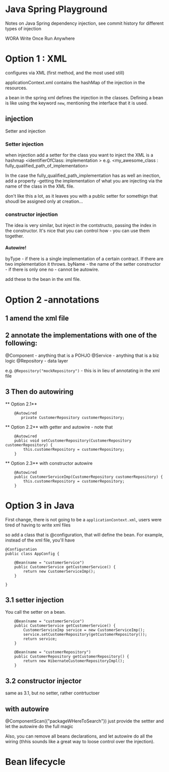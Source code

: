 
# Java Spring Playground

Notes on Java Spring dependency injection, see commit history for different types of injection


WORA
Write Once Run Anywhere


# Option 1 : XML

configures via XML (first method, and the most used still)

applicationContext.xml contains the hashMap of the injection in the resources.

a bean in the spring xml defines the injection in the classes. Defining a bean is like using the keyword `new`, mentioning the interface that it is used.

## injection
Setter and injection

### Setter injection
when injection add a setter for the class you want to inject
the XML is a hashmap <identifierOfClass: implementation >
e.g. <my_awesome_class : fully_qualified_path_of_implementation>

In the case the fully_qualified_path_implementation has as well an inection, add a property  -getting the implementation of what you are injecting via the 
name of the class in the XML file.

don't like this a lot, as it leaves you with a public setter for somethign that shoudl be assigned only at creation...



### constructor injection

The idea is very similar, but inject in the contstructo, passing the index in the constructor. It's nice that you can control how - you can use them together.


#### Autowire!

byType - if there is a single implementation of a certain contract. If there are two implementation  it throws.
byName - the name of the setter
constructor - if there is only one 
no - cannot be autowire. 

add these to the bean in the xml file.


# Option 2 -annotations


## 1 amend the xml file

## 2 annotate the implementations with one of the following:

@Component - anything that is a POHJO
@Service - anything that is a biz logic
@Repository - data layer

e.g. `@Repository("mockRepository")` - this is in lieu of annotating in the xml file

## 3 Then do autowiring

** Option 2.1**

```    
    @Autowired
       private CustomerRepository customerRepository;
```

** Option 2.2**
with getter and autowire - note that 

```$xslt
    @Autowired
    public void setCustomerRepository(CustomerRepository customerRepository) {
        this.customerRepository = customerRepository;
    }
```

** Option 2.3**
with constructor autowire


```$xslt
    @Autowired
    public CustomerServiceImp(CustomerRepository customerRepository) {
        this.customerRepository = customerRepository;
    }
```


# Option 3 in Java
First change, there is not going to be a `applicationContext.xml`, users were tired of having to write xml files

so add a class that is @configuration, that will define the bean. For example, instead of the xml file, you'll have
```
@Configuration
public class AppConfig {

    @Bean(name = "customerService")
    public CustomerService getCustomerService() {
        return new CustomerServiceImp();
    }

}
```

## 3.1 setter injection
You call the setter on a bean.

```aidl
    @Bean(name = "customerService")
    public CustomerService getCustomerService() {
        CustomerServiceImp service = new CustomerServiceImp();
        service.setCustomerRepository(getCustomerRepository());
        return service;
    }

    @Bean(name = "customerRepository")
    public CustomerRepository getCustomerRepository() {
        return new HibernateCustomerRepositoryImpl();
    }
```

## 3.2 constructor injector
same as 3.1, but no setter, rather contrtuctoer


## with autowire
@ComponentScan({"packageWHereToSearch"})
just provide the settter and let the autowire do the full magic

Also, you can remove all beans declarations, and let autowire do all the wiring (thhis sounds like a great way to loose control over the injection).







# Bean lifecycle